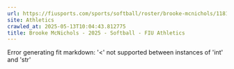 ```yaml
---
url: https://fiusports.com/sports/softball/roster/brooke-mcnichols/11814
site: Athletics
crawled_at: 2025-05-13T10:04:43.812775
title: Brooke McNichols - 2025 - Softball - FIU Athletics
---
```


Error generating fit markdown: '<' not supported between instances of 'int' and 'str'